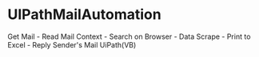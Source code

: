 # UIPathMailAutomation
Get Mail - Read Mail Context - Search on Browser - Data Scrape - Print to Excel - Reply Sender's Mail
UiPath(VB)
